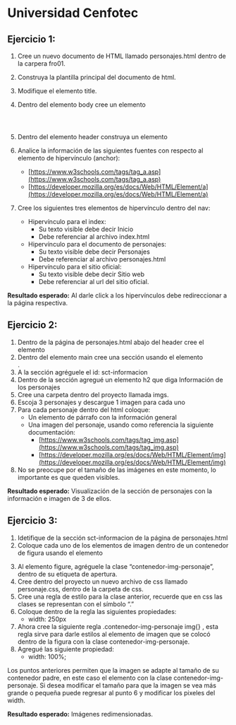 # Universidad Cenfotec

## Ejercicio 1:

1. Cree un nuevo documento de HTML llamado personajes.html dentro de la carpera fro01.
2. Construya la plantilla principal del documento de html.
3. Modifique el elemento title.
4. Dentro del elemento body cree un elemento <header><header>
5. Dentro del elemento header construya un elemento <nav></nav>
6. Analice la información de las siguientes fuentes con respecto al elemento de hipervínculo (anchor):

   - [https://www.w3schools.com/tags/tag_a.asp](https://www.w3schools.com/tags/tag_a.asp)
   - [https://developer.mozilla.org/es/docs/Web/HTML/Element/a](https://developer.mozilla.org/es/docs/Web/HTML/Element/a)

7. Cree los siguientes tres elementos de hipervínculo dentro del nav:
   - Hipervínculo para el index:
     - Su texto visible debe decir Inicio
     - Debe referenciar al archivo index.html
   - Hipervínculo para el documento de personajes:
     - Su texto visible debe decir Personajes
     - Debe referenciar al archivo personajes.html
   - Hipervínculo para el sitio oficial:
     - Su texto visible debe decir Sitio web
     - Debe referenciar al url del sitio oficial.

**Resultado esperado:** Al darle click a los hipervínculos debe redireccionar a la página respectiva.

## Ejercicio 2:

1. Dentro de la página de personajes.html abajo del header cree el elemento <main></main>
2. Dentro del elemento main cree una sección usando el elemento <section></section>.
3. A la sección agréguele el id: sct-informacion
4. Dentro de la sección agregué un elemento h2 que diga Información de los personajes
5. Cree una carpeta dentro del proyecto llamada imgs.
6. Escoja 3 personajes y descargue 1 imagen para cada uno
7. Para cada personaje dentro del html coloque:
   - Un elemento de párrafo con la información general
   - Una imagen del personaje, usando como referencia la siguiente documentación:
     - [https://www.w3schools.com/tags/tag_img.asp](https://www.w3schools.com/tags/tag_img.asp)
     - [https://developer.mozilla.org/es/docs/Web/HTML/Element/img](https://developer.mozilla.org/es/docs/Web/HTML/Element/img)
8. No se preocupe por el tamaño de las imágenes en este momento, lo importante es
   que queden visibles.

**Resultado esperado:** Visualización de la sección de personajes con la información e imagen de 3 de ellos.

## Ejercicio 3:

1. Idetifique de la sección sct-informacion de la página de personajes.html
2. Coloque cada uno de los elementos de imagen dentro de un contenedor de figura usando el elemento <figure></figure>
3. Al elemento figure, agréguele la clase “contenedor-img-personaje”, dentro de su etiqueta de apertura.
4. Cree dentro del proyecto un nuevo archivo de css llamado personaje.css, dentro de la carpeta de css.
5. Cree una regla de estilo para la clase anterior, recuerde que en css las clases se representan con el símbolo “.”
6. Coloque dentro de la regla las siguientes propiedades:
   - width: 250px
7. Ahora cree la siguiente regla .contenedor-img-personaje img{} , esta regla sirve para darle estilos al elemento de imagen que se colocó dentro de la figura con la clase contenedor-img-personaje.
8. Agregué las siguiente propiedad:
   - width: 100%;

Los puntos anteriores permiten que la imagen se adapte al tamaño de su contenedor padre, en este caso el elemento con la clase contenedor-img-personaje. Si desea modificar el tamaño para que la imagen se vea más grande o pequeña puede regresar al punto 6 y modificar los pixeles del width.

**Resultado esperado:** Imágenes redimensionadas.
